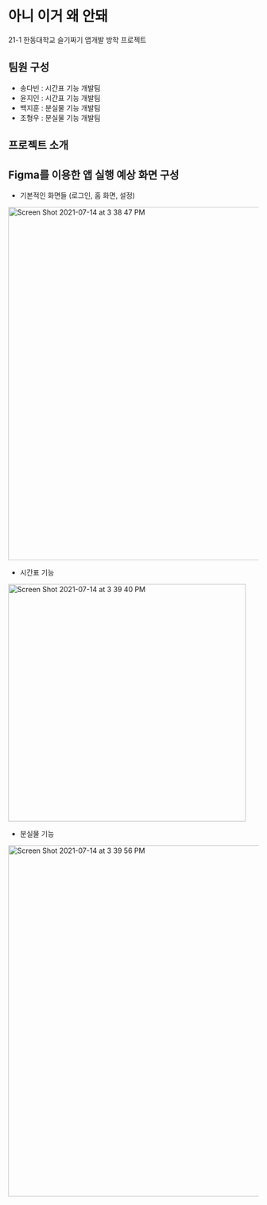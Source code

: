 # 아니 이거 왜 안돼
21-1 한동대학교 슬기짜기 앱개발 방학 프로젝트

## 팀원 구성
* 송다빈 : 시간표 기능 개발팀
* 윤지인 : 시간표 기능 개발팀
* 백지훈 : 분실물 기능 개발팀
* 조형우 : 분실물 기능 개발팀

## 프로젝트 소개


## Figma를 이용한 앱 실행 예상 화면 구성
* 기본적인 화면들 (로그인, 홈 화면, 설정)
<img width="711" alt="Screen Shot 2021-07-14 at 3 38 47 PM" src="https://user-images.githubusercontent.com/74345861/125575049-3cdafafb-3b6f-4274-985c-e329948463a4.png">

* 시간표 기능
<img width="478" alt="Screen Shot 2021-07-14 at 3 39 40 PM" src="https://user-images.githubusercontent.com/74345861/125575104-ee2ab9ef-bf93-4e08-80aa-68b71072e128.png">

* 분실물 기능
<img width="707" alt="Screen Shot 2021-07-14 at 3 39 56 PM" src="https://user-images.githubusercontent.com/74345861/125575134-7ed04c0b-6c85-4f84-90a5-761f20332652.png">
